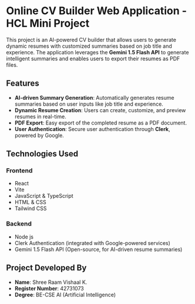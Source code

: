 # Online CV Builder Web Application - HCL Mini Project

This project is an AI-powered CV builder that allows users to generate dynamic resumes with customized summaries based on job title and experience. The application leverages the **Gemini 1.5 Flash API** to generate intelligent summaries and enables users to export their resumes as PDF files.

## Features
- **AI-driven Summary Generation**: Automatically generates resume summaries based on user inputs like job title and experience.
- **Dynamic Resume Creation**: Users can create, customize, and preview resumes in real-time.
- **PDF Export**: Easy export of the completed resume as a PDF document.
- **User Authentication**: Secure user authentication through **Clerk**, powered by Google.

## Technologies Used

### Frontend
- React
- Vite
- JavaScript & TypeScript
- HTML & CSS
- Tailwind CSS

### Backend
- Node js
- Clerk Authentication (integrated with Google-powered services)
- Gemini 1.5 Flash API (Open-source, for AI-driven resume summaries)

## Project Developed By
- **Name**: Shree Raam Vishaal K.
- **Register Number**: 42731073
- **Degree**: BE-CSE AI (Artificial Intelligence)
